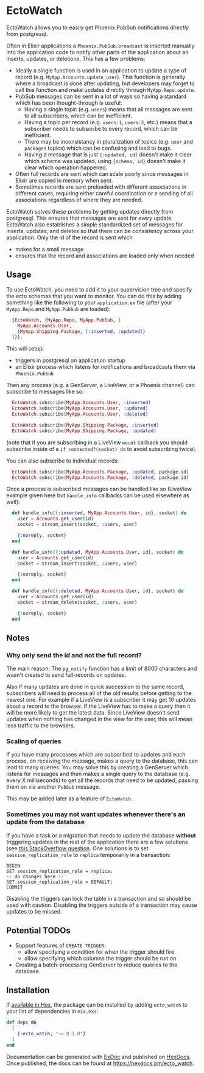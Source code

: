 # EctoWatch

EctoWatch allows you to easily get Phoenix.PubSub notifications *directly* from postgresql.

Often in Elixir applications a `Phoenix.PubSub.broadcast` is inserted manually into the application code to notify other parts of the application about an inserts, updates, or deletions.  This has a few problems:

 * Ideally a single function is used in an application to update a type of record (e.g. `MyApp.Accounts.update_user`).  This function is generally where a broadcast is done after updating, but developers may forget to call this function and make updates directly through `MyApp.Repo.update`.
 * PubSub messages can be sent in a lot of ways so having a standard which has been thought-through is useful:
   * Having a single topic (e.g. `users`) means that all messages are sent to all subscribers, which can be inefficient.
   * Having a topic per record (e.g. `users:1`, `users:2`, etc.) means that a subscriber needs to subscribe to every record, which can be inefficient.
   * There may be inconsistancy in pluralization of topics (e.g. `user` and `packages` topics) which can be confusing and lead to bugs.
   * Having a message that is just `{:updated, id}` doesn't make it clear which schema was updated, using `{schema, id}` doesn't make it clear which operation happened.
 * Often full records are sent which can scale poorly since messages in Elixir are copied in memory when sent.
 * Sometimes records are sent preloaded with different associations in different cases, requiring either careful coordination or a sending of all associations regardless of where they are needed.

EctoWatch solves these problems by getting updates directly from postgresql.  This ensures that messages are sent for *every* update.  EctoWatch also establishes a simple standardized set of messages for inserts, updates, and deletes so that there can be consistency across your application.  Only the id of the record is sent which

 * makes for a small message
 * ensures that the record and associations are loaded only when needed

## Usage

To use EctoWatch, you need to add it to your supervision tree and specify the ecto schemas that you want to monitor.  You can do this by adding something like the following to your `application.ex` file (after your `MyApp.Repo` and `MyApp.PubSub` are loaded):

```elixir
  {EctoWatch, {MyApp.Repo, MyApp.PubSub, [
    MyApp.Accounts.User,
    {MyApp.Shipping.Package, [:inserted, :updated]}
  ]}},
```

This will setup:

 * triggers in postgresql on application startup
 * an Elixir process which listens for notifications and broadcasts them via `Phoenix.PubSub`

Then any process (e.g. a GenServer, a LiveView, or a Phoenix channel) can subscribe to messages like so:

```elixir
  EctoWatch.subscribe(MyApp.Accounts.User, :inserted)
  EctoWatch.subscribe(MyApp.Accounts.User, :updated)
  EctoWatch.subscribe(MyApp.Accounts.User, :deleted)

  EctoWatch.subscribe(MyApp.Shipping.Package, :inserted)
  EctoWatch.subscribe(MyApp.Shipping.Package, :updated)
```

(note that if you are subscribing in a LiveView `mount` callback you should subscribe inside of a `if connected?(socket) do` to avoid subscribing twice).

You can also subscribe to individual records:

```elixir
  EctoWatch.subscribe(MyApp.Accounts.Package, :updated, package.id)
  EctoWatch.subscribe(MyApp.Accounts.Package, :deleted, package.id)
```

Once a process is subscribed messages can be handled like so (LiveView example given here but `handle_info` callbacks can be used elsewhere as well):

```elixir
  def handle_info({:inserted, MyApp.Accounts.User, id}, socket) do
    user = Accounts.get_user(id)
    socket = stream_insert(socket, :users, user)

    {:noreply, socket}
  end

  def handle_info({:updated, MyApp.Accounts.User, id}, socket) do
    user = Accounts.get_user(id)
    socket = stream_insert(socket, :users, user)

    {:noreply, socket}
  end

  def handle_info({:deleted, MyApp.Accounts.User, id}, socket) do
    user = Accounts.get_user(id)
    socket = stream_delete(socket, :users, user)

    {:noreply, socket}
  end
```

## Notes

### Why only send the id and not the full record?

The main reason: The `pg_notify` function has a limit of 8000 characters and wasn't created to send full-records on updates.

Also if many updates are done in quick succession to the same record, subscribers will need to process all of the old results before getting to the newest one.  For example if a LiveView is a subscriber it may get 10 updates about a record to the browser.  If the LiveView has to make a query then it will be more likely to get the latest data.  Since LiveView doesn't send updates when nothing has changed in the view for the user, this will mean less traffic to the browsers.

### Scaling of queries

If you have many processes which are subscribed to updates and each process, on receiving the message, makes a query to the database, this can lead to many queries.  You may solve this by creating a GenServer which listens for messages and then makes a single query to the database (e.g. every X milliseconds) to get all the records that need to be updated, passing them on via another `PubSub` message.

This may be added later as a feature of `EctoWatch`.

### Sometimes you may not want updates whenever there's an update from the database

If you have a task or a migration that needs to update the database **without** triggering updates in the rest of the application there are a few solutions (see [this StackOverflow question](https://stackoverflow.com/questions/37730870/how-to-disable-postgresql-triggers-in-one-transaction-only).  One solutions is to set `session_replication_role` to `replica` temporarily in a transaction:

```
BEGIN
SET session_replication_role = replica;
-- do changes here --
SET session_replication_role = DEFAULT;
COMMIT
```

Disabling the triggers can lock the table in a transaction and so should be used with caution.  Disabling the triggers outside of a transaction may cause updates to be missed.

## Potential TODOs

 * Support features of `CREATE TRIGGER`:
   * allow specifying a condition for when the trigger should fire
   * allow specifying which columns the trigger should be run on
 * Creating a batch-processing GenServer to reduce queries to the database.

## Installation

If [available in Hex](https://hex.pm/docs/publish), the package can be installed
by adding `ecto_watch` to your list of dependencies in `mix.exs`:

```elixir
def deps do
  [
    {:ecto_watch, "~> 0.1.0"}
  ]
end
```

Documentation can be generated with [ExDoc](https://github.com/elixir-lang/ex_doc)
and published on [HexDocs](https://hexdocs.pm). Once published, the docs can
be found at <https://hexdocs.pm/ecto_watch>.

